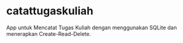# catattugaskuliah
App untuk Mencatat Tugas Kuliah dengan menggunakan SQLite dan menerapkan Create-Read-Delete.
